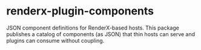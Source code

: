 # renderx-plugin-components
JSON component definitions for RenderX-based hosts. This package publishes a catalog of components (as JSON) that thin hosts can serve and plugins can consume without coupling.
